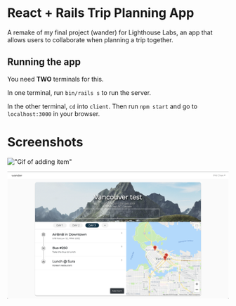 # React + Rails Trip Planning App

A remake of my final project (wander) for Lighthouse Labs, an app that allows users to collaborate when planning a trip together.

## Running the app

You need **TWO** terminals for this.

In one terminal, run `bin/rails s` to run the server.

In the other terminal, `cd` into `client`. Then run `npm start` and go to `localhost:3000` in your browser.

# Screenshots

!["Gif of adding item"](https://github.com/hungrypc/tripper/blob/master/storage/dem.gif)

!["Screenshot of trip page"](https://github.com/hungrypc/tripper/blob/master/storage/2.png)

